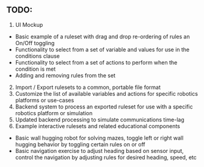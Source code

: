 
TODO:
-----

1. UI Mockup
- Basic example of a ruleset with drag and drop re-ordering of rules an On/Off toggling
- Functionality to select from a set of variable and values for use in the conditions clause
- Functionality to select from a set of actions to perform when the condition is met
- Adding and removing rules from the set
2. Import / Export rulesets to a common, portable file format
3. Customize the list of available variables and actions for specific robotics platforms or use-cases
4. Backend system to process an exported ruleset for use with a specific robotics platform or simulation
5. Updated backend processing to simulate communications time-lag
6. Example interactive rulesets and related educational components
- Basic wall hugging robot for solving mazes, toggle left or right wall hugging behavior by toggling certain rules on or off
- Basic navigation exercise to adjust heading based on sensor input, control the navigation by adjusting rules for desired heading, speed, etc
